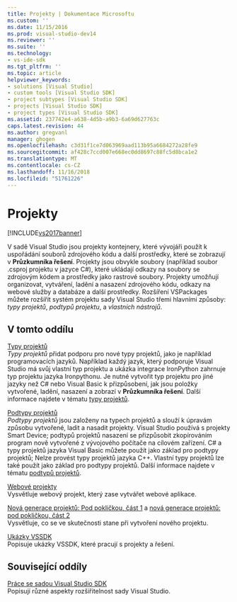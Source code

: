 ```yaml
---
title: Projekty | Dokumentace Microsoftu
ms.custom: ''
ms.date: 11/15/2016
ms.prod: visual-studio-dev14
ms.reviewer: ''
ms.suite: ''
ms.technology:
- vs-ide-sdk
ms.tgt_pltfrm: ''
ms.topic: article
helpviewer_keywords:
- solutions [Visual Studio]
- custom tools [Visual Studio SDK]
- project subtypes [Visual Studio SDK]
- projects [Visual Studio SDK]
- project types [Visual Studio SDK]
ms.assetid: 237742e4-a638-4d5b-a9b3-6a69d627763c
caps.latest.revision: 44
ms.author: gregvanl
manager: ghogen
ms.openlocfilehash: c3d31f1ce7d063969aad113b95a6684272a28fe9
ms.sourcegitcommit: af428c7ccd007e668ec0dd8697c88fc5d8bca1e2
ms.translationtype: MT
ms.contentlocale: cs-CZ
ms.lasthandoff: 11/16/2018
ms.locfileid: "51761226"
---
```

# <a name="projects"></a>Projekty
[!INCLUDE[vs2017banner](../../includes/vs2017banner.md)]

V sadě Visual Studio jsou projekty kontejnery, které vývojáři použít k uspořádání souborů zdrojového kódu a další prostředky, které se zobrazují v **Průzkumníka řešení**. Projekty jsou obvykle soubory (například soubor .csproj projektu v jazyce C#), které ukládají odkazy na soubory se zdrojovým kódem a prostředky jako rastrové soubory. Projekty umožňují organizovat, vytváření, ladění a nasazení zdrojového kódu, odkazy na webové služby a databáze a další prostředky. Rozšíření VSPackages můžete rozšířit systém projektu sady Visual Studio třemi hlavními způsoby: *typy projektů*, *podtypů projektu*, a *vlastních nástrojů*.  
  
## <a name="in-this-section"></a>V tomto oddílu  
 [Typy projektů](../../extensibility/internals/project-types.md)  
 *Typy projektů* přidat podporu pro nové typy projektů, jako je například programovacích jazyků. Například každý jazyk, který podporuje Visual Studio má svůj vlastní typ projektu a ukázka integrace IronPython zahrnuje typ projektu jazyka Ironpythonu. Je nutné vytvořit typ projektu pro jiné jazyky než C# nebo Visual Basic k přizpůsobení, jak jsou položky vytvořené, ladění, nasazení a zobrazí v **Průzkumníka řešení**. Další informace najdete v tématu [typy projektů](../../extensibility/internals/project-types.md).  
  
 [Podtypy projektů](../../extensibility/internals/project-subtypes.md)  
 *Podtypy projektů* jsou založeny na typech projektů a slouží k úpravám způsobu vytvořené, ladit a nasadit projekty. Visual Studio používá s projekty Smart Device; podtypů projektů nasazení se přizpůsobit zkopírováním program nově vytvořené z vývojového počítače na cílovém zařízení. C# a typy projektů jazyka Visual Basic můžete použít jako základ pro podtypy projektů; Nelze provést typy projektů jazyka C++. Vlastní typy projektů lze také použít jako základ pro podtypy projektů. Další informace najdete v tématu [podtypů projektů](../../extensibility/internals/project-subtypes.md).  
  
 [Webové projekty](../../extensibility/internals/web-projects.md)  
 Vysvětluje webový projekt, který zase vytvářet webové aplikace.  
  
 [Nová generace projektů: Pod pokličkou, část 1](../../extensibility/internals/new-project-generation-under-the-hood-part-one.md) a [nová generace projektů: pod pokličkou, část 2](../../extensibility/internals/new-project-generation-under-the-hood-part-two.md)  
 Vysvětluje, co se ve skutečnosti stane při vytvoření nového projektu.  
  
 [Ukázky VSSDK](../../misc/vssdk-samples.md)  
 Popisuje ukázky VSSDK, které pracují s projekty a řešení.  
  
## <a name="related-sections"></a>Související oddíly  
 [Práce se sadou Visual Studio SDK](../../extensibility/internals/inside-the-visual-studio-sdk.md)  
 Popisují různé aspekty rozšiřitelnost sady Visual Studio.

